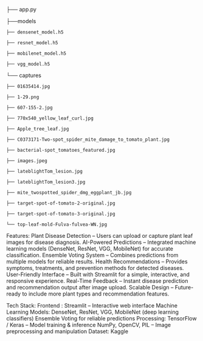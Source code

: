 
├── app.py

├──models

    ├── densenet_model.h5
    
    ├── resnet_model.h5
    
    ├── mobilenet_model.h5
    
    ├── vgg_model.h5
    
└── captures

    ├── 01635414.jpg
    
    ├── 1-29.png
    
    ├── 607-155-2.jpg
    
    ├── 770x540_yellow_leaf_curl.jpg
    
    ├── Apple_tree_leaf.jpg
    
    ├── C0373171-Two-spot_spider_mite_damage_to_tomato_plant.jpg
    
    ├── bacterial-spot_tomatoes_featured.jpg
    
    ├── images.jpeg
    
    ├── lateblightTom_lesion.jpg
    
    ├── lateblightTom_lesion3.jpg
    
    ├── mite_twospotted_spider_dmg_eggplant_jb.jpg
    
    ├── target-spot-of-tomato-2-original.jpg
    
    ├── target-spot-of-tomato-3-original.jpg
    
    └── top-leaf-mold-Fulva-fulvea-WN.jpg


Features:
Plant Disease Detection – Users can upload or capture plant leaf images for disease diagnosis.
AI-Powered Predictions – Integrated machine learning models (DenseNet, ResNet, VGG, MobileNet) for accurate classification.
Ensemble Voting System – Combines predictions from multiple models for reliable results.
Health Recommendations – Provides symptoms, treatments, and prevention methods for detected diseases.
User-Friendly Interface – Built with Streamlit for a simple, interactive, and responsive experience.
Real-Time Feedback – Instant disease prediction and recommendation output after image upload.
Scalable Design – Future-ready to include more plant types and recommendation features.

Tech Stack:
Frontend : Streamlit – Interactive web interface
Machine Learning Models: DenseNet, ResNet, VGG, MobileNet (deep learning classifiers)
                         Ensemble Voting for reliable predictions
Processing: TensorFlow / Keras – Model training & inference
                      NumPy, OpenCV, PIL – Image preprocessing and manipulation
Dataset:  Kaggle
